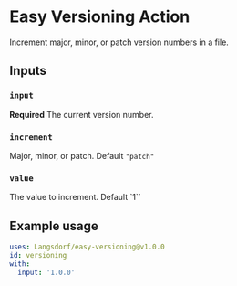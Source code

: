 # Easy Versioning Action

Increment major, minor, or patch version numbers in a file.

## Inputs

### `input`

**Required** The current version number.

### `increment`

Major, minor, or patch. Default `"patch"`

### `value`

The value to increment. Default `1``

## Example usage

```yaml
uses: Langsdorf/easy-versioning@v1.0.0
id: versioning
with:
  input: '1.0.0'
```
